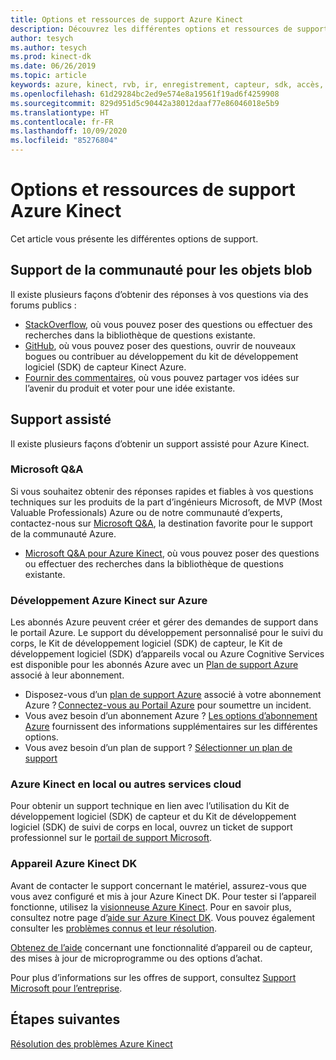 ```yaml
---
title: Options et ressources de support Azure Kinect
description: Découvrez les différentes options et ressources de support pour Azure Kinect.
author: tesych
ms.author: tesych
ms.prod: kinect-dk
ms.date: 06/26/2019
ms.topic: article
keywords: azure, kinect, rvb, ir, enregistrement, capteur, sdk, accès, profondeur, vidéo, caméra, imu, mouvement, capteur, audio, microphone, matroska, kit de développement logiciel (sdk) de capteur, téléchargement, corps, suivi, support
ms.openlocfilehash: 61d29284bc2ed9e574e8a19561f19ad6f4259908
ms.sourcegitcommit: 829d951d5c90442a38012daaf77e86046018e5b9
ms.translationtype: HT
ms.contentlocale: fr-FR
ms.lasthandoff: 10/09/2020
ms.locfileid: "85276804"
---
```

# <a name="azure-kinect-support-options-and-resources"></a>Options et ressources de support Azure Kinect

Cet article vous présente les différentes options de support.

## <a name="community-support"></a>Support de la communauté pour les objets blob

Il existe plusieurs façons d’obtenir des réponses à vos questions via des forums publics :

- [StackOverflow](https://stackoverflow.com/search?q=azurekinect&s=3b855ed0-8564-4961-856f-9614aeab4c0d&s=fd9ea920-622c-4d8e-b908-ec996e1f1403), où vous pouvez poser des questions ou effectuer des recherches dans la bibliothèque de questions existante.
- [GitHub](https://github.com/Microsoft/Azure-Kinect-Sensor-SDK), où vous pouvez poser des questions, ouvrir de nouveaux bogues ou contribuer au développement du kit de développement logiciel (SDK) de capteur Kinect Azure.
- [Fournir des commentaires](https://feedback.azure.com/forums/920053-azure-kinect-dk), où vous pouvez partager vos idées sur l’avenir du produit et voter pour une idée existante.

## <a name="assisted-support"></a>Support assisté

Il existe plusieurs façons d’obtenir un support assisté pour Azure Kinect.

### <a name="microsoft-qa"></a>Microsoft Q&A

Si vous souhaitez obtenir des réponses rapides et fiables à vos questions techniques sur les produits de la part d’ingénieurs Microsoft, de MVP (Most Valuable Professionals) Azure ou de notre communauté d’experts, contactez-nous sur [Microsoft Q&A](https://aka.ms/azureqa), la destination favorite pour le support de la communauté Azure.

- [Microsoft Q&A pour Azure Kinect](https://docs.microsoft.com/answers/topics/azure-kinect-dk.html), où vous pouvez poser des questions ou effectuer des recherches dans la bibliothèque de questions existante.

### <a name="development-azure-kinect-on-azure"></a>Développement Azure Kinect sur Azure

Les abonnés Azure peuvent créer et gérer des demandes de support dans le portail Azure. Le support du développement personnalisé pour le suivi du corps, le Kit de développement logiciel (SDK) de capteur, le Kit de développement logiciel (SDK) d’appareils vocal ou Azure Cognitive Services est disponible pour les abonnés Azure avec un [Plan de support Azure](https://azure.microsoft.com/support/plans/) associé à leur abonnement.

  - Disposez-vous d’un [plan de support Azure](https://azure.microsoft.com/support/plans/) associé à votre abonnement Azure ? [Connectez-vous au Portail Azure](https://ms.portal.azure.com/) pour soumettre un incident.
  - Vous avez besoin d’un abonnement Azure ? [Les options d’abonnement Azure](https://azure.microsoft.com/pricing/purchase-options/) fournissent des informations supplémentaires sur les différentes options.
  - Vous avez besoin d’un plan de support ? [Sélectionner un plan de support](https://azure.microsoft.com/support/plans/)

### <a name="azure-kinect-on-premises-or-other-cloud-services"></a>Azure Kinect en local ou autres services cloud

Pour obtenir un support technique en lien avec l’utilisation du Kit de développement logiciel (SDK) de capteur et du Kit de développement logiciel (SDK) de suivi de corps en local, ouvrez un ticket de support professionnel sur le [portail de support Microsoft](https://support.microsoft.com/supportforbusiness/productselection?sapId=c49ea5bb-2b09-8612-be35-d55159732667).

### <a name="azure-kinect-dk-device"></a>Appareil Azure Kinect DK

Avant de contacter le support concernant le matériel, assurez-vous que vous avez configuré et mis à jour Azure Kinect DK. Pour tester si l’appareil fonctionne, utilisez la [visionneuse Azure Kinect](azure-kinect-viewer.md). Pour en savoir plus, consultez notre page d’[aide sur Azure Kinect DK](https://aka.ms/kinectsupport).
Vous pouvez également consulter les [problèmes connus et leur résolution](troubleshooting.md).

[Obtenez de l’aide](https://support.microsoft.com/supportforbusiness/productselection?sapId=f77b1b95-721e-43a0-2db8-b01e81a3f813) concernant une fonctionnalité d’appareil ou de capteur, des mises à jour de microprogramme ou des options d’achat.

Pour plus d’informations sur les offres de support, consultez [Support Microsoft pour l’entreprise](https://support.microsoft.com/help/4341255/support-for-business).

## <a name="next-steps"></a>Étapes suivantes

[Résolution des problèmes Azure Kinect](troubleshooting.md)
